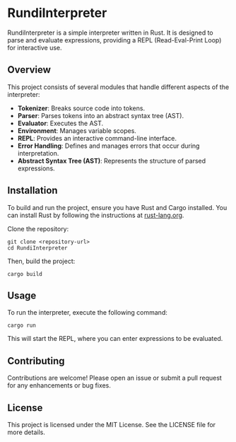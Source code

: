 # RundiInterpreter

RundiInterpreter is a simple interpreter written in Rust. It is designed to parse and evaluate expressions, providing a REPL (Read-Eval-Print Loop) for interactive use.

## Overview

This project consists of several modules that handle different aspects of the interpreter:

- **Tokenizer**: Breaks source code into tokens.
- **Parser**: Parses tokens into an abstract syntax tree (AST).
- **Evaluator**: Executes the AST.
- **Environment**: Manages variable scopes.
- **REPL**: Provides an interactive command-line interface.
- **Error Handling**: Defines and manages errors that occur during interpretation.
- **Abstract Syntax Tree (AST)**: Represents the structure of parsed expressions.

## Installation

To build and run the project, ensure you have Rust and Cargo installed. You can install Rust by following the instructions at [rust-lang.org](https://www.rust-lang.org/tools/install).

Clone the repository:

```
git clone <repository-url>
cd RundiInterpreter
```

Then, build the project:

```
cargo build
```

## Usage

To run the interpreter, execute the following command:

```
cargo run
```

This will start the REPL, where you can enter expressions to be evaluated.

## Contributing

Contributions are welcome! Please open an issue or submit a pull request for any enhancements or bug fixes.

## License

This project is licensed under the MIT License. See the LICENSE file for more details.